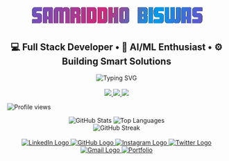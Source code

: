 <p align="center">
  <img src="https://github.com/SamriddhoBiswas/SamriddhoBiswas/blob/main/assets/name.gif?raw=true" alt="Samriddho Biswas" width="400"/>
</p>
<p align="center">
  <h2 align="center">💻 Full Stack Developer • 🤖 AI/ML Enthusiast • ⚙️ Building Smart Solutions</h2>
</p>

<div align="center">
  <img src="https://readme-typing-svg.herokuapp.com?color=%2336BCF7&lines=Full+Stack+Web+and+Python+Developer;Machine+Learning+and+AI+Enthusiast;Competitive+Programmer,+Solving+DSA;Always+Learning,+Building+Projects" alt="Typing SVG"/>
</div>
<!--
<div align="center">
  <a href="https://git.io/typing-svg">
    <img src="https://readme-typing-svg.demolab.com?font=Fira+Code&weight=600&size=30&duration=3000&pause=700&width=435&lines=Full+Stack+Developer;AI%2FML+Enthusiast;Fast+Learner" alt="Typing SVG" />
  </a>
</div>
-->

<div align="center">
  <br/>
  <a href="https://skillicons.dev">
    <img src="https://skillicons.dev/icons?i=python,c,cpp,java,html,css,js,ts,mysql" />
    <img src="https://skillicons.dev/icons?i=react,nextjs,tailwindcss,nodejs,express,flask,mongodb,postgresql,supabase" />
    <img src="https://skillicons.dev/icons?i=git,github,prisma,vscode,postman,vite,latex,vercel,netlify" />
  </a>
</div>


<p>
  <img src="https://komarev.com/ghpvc/?username=SamriddhoBiswas&style=flat-square&color=blue" alt="Profile views"/>
</p>



<div align="center">
  <img src="https://github-readme-stats.vercel.app/api?username=SamriddhoBiswas&show_icons=true&theme=tokyonight" height="170" alt="GitHub Stats"/>
  <img src="https://github-readme-stats.vercel.app/api/top-langs/?username=SamriddhoBiswas&layout=compact&theme=tokyonight" height="210" alt="Top Languages"/>
  <br/>
  <img src="https://nirzak-streak-stats.vercel.app/?user=SamriddhoBiswas&theme=blueberry&hide_border=false" height="230" alt="GitHub Streak"/>
</div>


<div align="center">
<br/>
  <!-- LinkedIn -->
  <a href="https://www.linkedin.com/in/samriddho-biswas-8907a32a2" target="_blank">
    <img src="https://img.shields.io/static/v1?message=LinkedIn&logo=linkedin&label=&color=0077B5&logoColor=white&labelColor=&style=for-the-badge" height="35" alt="LinkedIn Logo" />
  </a>

  <!-- GitHub -->
  <a href="https://github.com/SamriddhoBiswas" target="_blank">
    <img src="https://img.shields.io/static/v1?message=GitHub&logo=github&label=&color=181717&logoColor=white&labelColor=&style=for-the-badge" height="35" alt="GitHub Logo" />
  </a>

  <a href="https://www.instagram.com/samriddho_v9/" target="_blank">
    <img src="https://img.shields.io/static/v1?message=Instagram&logo=instagram&label=&color=E4405F&logoColor=white&labelColor=&style=for-the-badge" height="35" alt="Instagram Logo" />
  </a>


 <!-- Twitter/X -->
  <a href="https://twitter.com/samriddho_v9" target="_blank">
    <img src="https://img.shields.io/static/v1?message=Twitter&logo=twitter&label=&color=1DA1F2&logoColor=white&labelColor=&style=for-the-badge" height="35" alt="Twitter Logo" />
  </a>

  <!-- Gmail -->
  <a href="mailto:samriddhobiswas9@gmail.com" target="_blank">
    <img src="https://img.shields.io/static/v1?message=Gmail&logo=gmail&label=&color=D14836&logoColor=white&labelColor=&style=for-the-badge" height="35" alt="Gmail Logo" />
  </a>

 
  <!-- Portfolio -->
  <a href="https://nurtured-surprise-015339.framer.app/" target="_blank">
    <img src="https://img.shields.io/static/v1?message=Portfolio&logo=vercel&label=&color=000000&logoColor=white&labelColor=&style=for-the-badge" height="35" alt="Portfolio" />
  </a>
</div>




